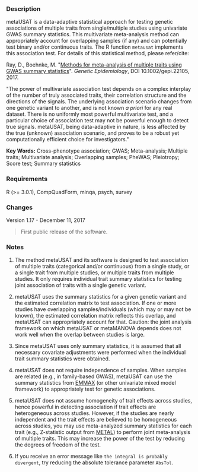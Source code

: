 
### Description
metaUSAT is a data-adaptive statistical approach for testing genetic associations of multiple traits from single/multiple studies using univariate GWAS summary statistics. This multivariate meta-analysis method can appropriately account for overlapping samples (if any) and can potentially test binary and/or continuous traits. The R function `metausat` implements this association test. For details of this statistical method, please refer/cite:

Ray, D., Boehnke, M. "[Methods for meta-analysis of multiple traits using GWAS summary statistics](http://onlinelibrary.wiley.com/doi/10.1002/gepi.22105/full)". *Genetic Epidemiology*, DOI 10.1002/gepi.22105, 2017.

"The power of multivariate association test depends on a complex interplay of the number of truly associated traits, their correlation structure and the directions of the signals. The underlying association scenario changes from one genetic variant to another, and is not known *a priori* for any real dataset. There is no uniformly most powerful multivariate test, and a particular choice of association test may not be powerful enough to detect true signals. metaUSAT, being data-adaptive in nature, is less affected by the true (unknown) association scenario, and proves to be a robust yet
computationally efficient choice for investigators."

**Key Words:** Cross-phenotype association; GWAS; Meta-analysis; Multiple traits; Multivariate analysis;
Overlapping samples; PheWAS; Pleiotropy; Score test; Summary statistics

### Requirements
R (>= 3.0.1), CompQuadForm, minqa, psych, survey


### Changes
Version 1.17 - December 11, 2017
> First public release of the software.


### Notes
1. The method metaUSAT and its software is designed to test association of multiple traits (categorical and/or continuous) from a single study, or a single trait from multiple studies, or multiple traits from multiple studies. It only requires individual trait summary statistics for testing joint association of traits with a single genetic variant. 

2. metaUSAT uses the summary statistics for a given genetic variant and the estimated correlation matrix to test association. If one or more studies have overlapping samples/individuals (which may or may not be known), the estimated correlation matrix reflects this overlap, and metaUSAT can appropriately account for that.
Caution: the joint analysis framework on which metaUSAT or metaMANOVA depends does not work well when the overlap between studies is large.

3. Since metaUSAT uses only summary statistics, it is assumed that all necessary covariate adjustments were performed when the individual trait summary statistics were obtained.

4. metaUSAT does not require independence of samples. When samples are related (e.g., in family-based GWAS), metaUSAT can use the summary statistics from [EMMAX](https://genome.sph.umich.edu/wiki/EMMAX) (or other univariate mixed model framework) to appropriately test for genetic associations.

5. metaUSAT does not assume homogeneity of trait effects across studies, hence powerful in detecting association if trait effects are heterogeneous across studies. However, if the studies are nearly independent and the trait effects are believed to be homogeneous across studies, you may use meta-analyzed summary statistics for each trait (e.g., Z-statistic output from [METAL](https://genome.sph.umich.edu/wiki/METAL_Documentation)) to perform joint meta-analysis of multiple traits. This may increase the power of the test by reducing the degrees of freedom of the test.

6. If you receive an error message like `the integral is probably divergent`, try reducing the absolute tolerance parameter `AbsTol`.
